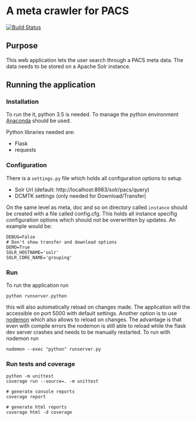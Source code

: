 # A meta crawler for PACS
[![Build Status](https://api.travis-ci.org/joshy/meta.svg?branch=master)](https://travis-ci.org/joshy/meta)
## Purpose
This web application lets the user search through a PACS meta data. The data
needs to be stored on a Apache Solr instance.


## Running the application

### Installation
To run the it, python 3.5 is needed. To manage the python environment
[Anaconda](https://www.continuum.io/downloads) should be used.

Python libraries needed are:
 * Flask
 * requests

### Configuration
There is a `settings.py` file which holds all configuration options to setup
 * Solr Url (default: http://localhost:8983/solr/pacs/query)
 * DCMTK settings (only needed for Download/Transfer)

On the same level as meta, doc and so on directory called `instance` should be
created with a file called config.cfg. This holds all instance specifig
configuration options which should not be overwritten by updates.
An example would be:
```
DEBUG=False
# Don't show transfer and download options
DEMO=True
SOLR_HOSTNAME='solr'
SOLR_CORE_NAME='grouping'
```


### Run
To run the application run
```
python runserver.python
```
this will also automatically reload on changes made.
The application will the accessible on port 5000 with default settings.
Another option is to use [nodemon](http://nodemon.io/) which also allows to
reload on changes. The advantage is that even with compile errors the nodemon
is still able to reload while the flask dev server crashes and needs to be
manually restarted. To run with nodemon run
```
nodemon --exec "python" runserver.py
```


### Run tests and coverage
```
python -m unittest
coverage run --source=. -m unittest

# generate console reports
coverage report

# generate html reports
coverage html -d coverage
```
